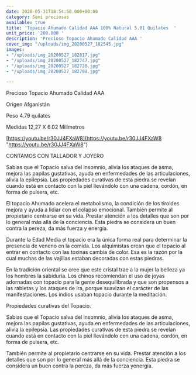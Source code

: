 ```yaml
---
date: 2020-05-31T18:54:58.000+00:00
category: Semi preciosas
available: true
title: 'Topacio Ahumado Calidad AAA 100% Natural 5.01 Quilates  '
unit_price: '200.000 '
description: 'Precioso Topacio Ahumado Calidad AAA '
cover_img: "/uploads/img_20200527_182545.jpg"
images:
- "/uploads/img_20200527_182817.jpg"
- "/uploads/img_20200527_182747.jpg"
- "/uploads/img_20200527_182728.jpg"
- "/uploads/img_20200527_182708.jpg"

---
```

Precioso Topacio Ahumado Calidad AAA 

Origen Afganistán 

Peso 4.79 quilates

Medidas 12,27 X 6.02 Milímetros 

[https://youtu.be/r30JJ4FXaW8](https://youtu.be/r30JJ4FXaW8 "https://youtu.be/r30JJ4FXaW8")

CONTAMOS CON TALLADOR Y JOYERO

Sabias que el Topacio salva del insomnio, alivia los ataques de asma, mejora las papilas gustativas, ayuda en enfermedades de las articulaciones, alivia la epilepsia. Las propiedades curativas de esta piedra se revelan cuando está en contacto con la piel llevándolo con una cadena, cordón, en forma de pulsera, etc.

El topacio Ahumado acelera el metabolismo, la condición de los tiroides mejora y ayuda a lidiar con el colapso emocional. También permite al propietario centrarse en su vida. Prestar atención a los detalles que son por lo general más allá de la conciencia. Esta piedra se considera un buen contra la pereza, da más fuerza y ​​energía.

Durante la Edad Media el topacio era la única forma real para determinar la presencia de veneno en la comida. Los alquimistas crean que el topacio al entrar en contacto con las toxinas cambia de color. Esa es la razón por la cual muchas de las vajillas estaban decoradas con estas piedras.

En la tradición oriental se cree que este cristal trae a la mujer la belleza ya los hombres la sabiduría. Los chinos recomiendan el uso de joyas adornadas con topacio para la gente desequilibrada y que son propensos a las rabietas y los ataques de ira, porque suavizan el carácter de las manifestaciones. Los indios usaban topacio durante la meditación.

Propiedades curativas del Topacio.

Sabias que el Topacio salva del insomnio, alivia los ataques de asma, mejora las papilas gustativas, ayuda en enfermedades de las articulaciones, alivia la epilepsia. Las propiedades curativas de esta piedra se revelan cuando está en contacto con la piel llevándolo con una cadena, cordón, en forma de pulsera, etc.

También permite al propietario centrarse en su vida. Prestar atención a los detalles que son por lo general más allá de la conciencia. Esta piedra se considera un buen contra la pereza, da más fuerza y ​​energía.